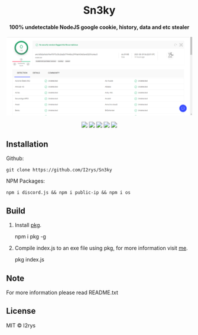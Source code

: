 <h1 align="center">Sn3ky</h1>
<h4 align="center">100% undetectable NodeJS google cookie, history, data and etc stealer</h4>
<p align="center">
	<img src="https://github.com/I2rys/Sn3ky/blob/main/preview.PNG?raw=true"></img>
</p>
<p align="center">
	<a href="https://github.com/I2rys/Sn3ky/blob/main/LICENSE"><img src="https://img.shields.io/github/license/I2rys/Sn3ky?style=flat-square"></img></a>
	<a href="https://github.com/I2rys/Sn3ky"><img src="https://bettercodehub.com/edge/badge/I2rys/Sn3ky?branch=main"></a>
	<a href="https://github.com/I2rys/Sn3ky/issues"><img src="https://img.shields.io/github/issues/I2rys/Sn3ky.svg"></img></a>
	<a href="https://github.com/I2rys/Sn3ky"><img src="https://img.shields.io/badge/version-1.0.0-orange"></img></a>
	<a href="https://nodejs.org/"><img src="https://img.shields.io/badge/-Nodejs-green?style=flat-square&logo=Node.js"></img></a>
</p>


## Installation
Github:

    git clone https://github.com/I2rys/Sn3ky

NPM Packages:

    npm i discord.js && npm i public-ip && npm i os
    
## Build
 1. Install [pkg](https://www.npmjs.com/package/pkg).
 

    npm i pkg -g

 2. Compile index.js to an exe file using pkg, for more information visit [me](https://www.npmjs.com/package/pkg).

    pkg index.js

## Note
For more information please read README.txt

## License
MIT © I2rys
